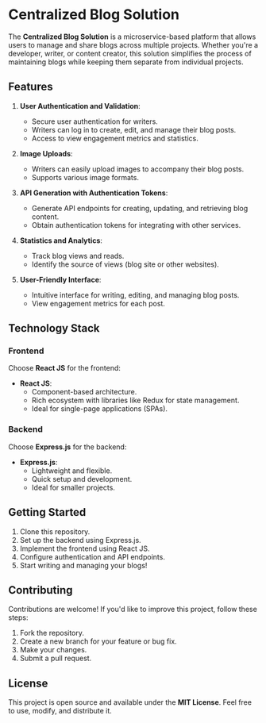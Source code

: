 # Centralized Blog Solution

The **Centralized Blog Solution** is a microservice-based platform that allows users to manage and share blogs across multiple projects. Whether you're a developer, writer, or content creator, this solution simplifies the process of maintaining blogs while keeping them separate from individual projects.

## Features

1. **User Authentication and Validation**:
    - Secure user authentication for writers.
    - Writers can log in to create, edit, and manage their blog posts.
    - Access to view engagement metrics and statistics.

2. **Image Uploads**:
    - Writers can easily upload images to accompany their blog posts.
    - Supports various image formats.

3. **API Generation with Authentication Tokens**:
    - Generate API endpoints for creating, updating, and retrieving blog content.
    - Obtain authentication tokens for integrating with other services.

4. **Statistics and Analytics**:
    - Track blog views and reads.
    - Identify the source of views (blog site or other websites).

5. **User-Friendly Interface**:
    - Intuitive interface for writing, editing, and managing blog posts.
    - View engagement metrics for each post.

## Technology Stack

### Frontend

Choose **React JS** for the frontend:

- **React JS**:
    - Component-based architecture.
    - Rich ecosystem with libraries like Redux for state management.
    - Ideal for single-page applications (SPAs).

### Backend

Choose **Express.js** for the backend:

- **Express.js**:
    - Lightweight and flexible.
    - Quick setup and development.
    - Ideal for smaller projects.

## Getting Started

1. Clone this repository.
2. Set up the backend using Express.js.
3. Implement the frontend using React JS.
4. Configure authentication and API endpoints.
5. Start writing and managing your blogs!

## Contributing

Contributions are welcome! If you'd like to improve this project, follow these steps:

1. Fork the repository.
2. Create a new branch for your feature or bug fix.
3. Make your changes.
4. Submit a pull request.

## License

This project is open source and available under the **MIT License**. Feel free to use, modify, and distribute it.
